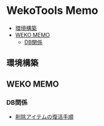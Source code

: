 # WekoTools Memo

+ [環境構築](#sec1)
+ [WEKO MEMO](#sec2)
  + [DB関係](#sec2-1)


## 環境構築<a name="sec1"/>

## WEKO MEMO<a name="sec2"/>

### DB関係<a name="sec2-1"/>

- [削除アイテムの復活手順](./DB/reviveDeletedItem.md)
